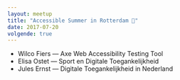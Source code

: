 ```yaml
---
layout: meetup
title: "Accessible Summer in Rotterdam 🍹"
date: 2017-07-20
volgende: true
---
```


* Wilco Fiers &mdash; Axe Web Accessibility Testing Tool
* Elisa Ostet &mdash; Sport en Digitale Toegankelijkheid
* Jules Ernst &mdash; Digitale Toegankelijkheid in Nederland